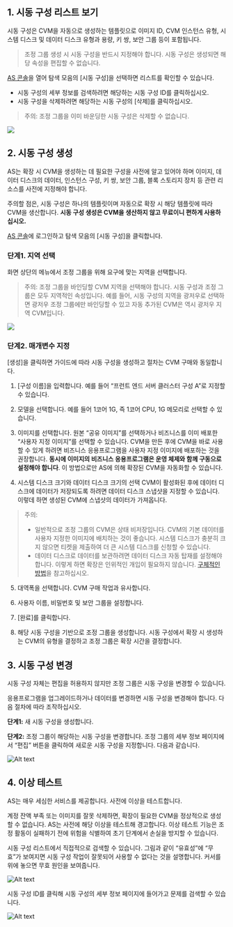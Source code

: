 ## 1. 시동 구성 리스트 보기

시동 구성은 CVM을 자동으로 생성하는 템플릿으로 이미지 ID, CVM 인스턴스 유형, 시스템 디스크 및 데이터 디스크 유형과 용량, 키 쌍, 보안 그룹 등이 포함됩니다.

> 조정 그룹 생성 시 시동 구성을 반드시 지정해야 합니다.
> 시동 구성은 생성되면 해당 속성을 편집할 수 없습니다.

[AS 콘솔](https://console.cloud.tencent.com/autoscaling/config)을 열어 탐색 모음의 [시동 구성]을 선택하면 리스트를 확인할 수 있습니다.
- 시동 구성의 세부 정보를 검색하려면 해당하는 시동 구성 ID를 클릭하십시오.
- 시동 구성을 삭제하려면 해당하는 시동 구성의 [삭제]를 클릭하십시오.

> 주의: 조정 그룹을 이미 바운딩한 시동 구성은 삭제할 수 없습니다.

![](//mccdn.qcloud.com/static/img/63162a40f0b01336f1c1d2dd6fa50f5b/image.png)


## 2. 시동 구성 생성

AS는 확장 시 CVM을 생성하는 데 필요한 구성을 사전에 알고 있어야 하며 이미지, 데이터 디스크의 데이터, 인스턴스 구성, 키 쌍, 보안 그룹, 블록 스토리지 장치 등 관련 리소스를 사전에 지정해야 합니다.

주의할 점은, 시동 구성은 하나의 템플릿이며 자동으로 확장 시 해당 템플릿에 따라 CVM을 생산합니다. **시동 구성 생성은 CVM을 생산하지 않고 무료이니 편하게 사용하십시오.**

[AS 콘솔](https://console.cloud.tencent.com/autoscaling/config)에 로그인하고 탐색 모음의 [시동 구성]을 클릭합니다.

### 단계1. 지역 선택

화면 상단의 메뉴에서 조정 그룹을 위해 요구에 맞는 지역을 선택합니다.

> 주의:
>조정 그룹을 바인딩할 CVM 지역을 선택해야 합니다. 시동 구성과 조정 그룹은 모두 지역적인 속성입니다. 예를 들어, 시동 구성의 지역을 광저우로 선택하면 광저우 조정 그룹에만 바인딩할 수 있고 자동 추가된 CVM은 역시 광저우 지역 CVM입니다.

![](https://mc.qcloudimg.com/static/img/653ebf516d940a90fd79728e5d319cdc/image.png)

### 단계2. 매개변수 지정

[생성]을 클릭하면 가이드에 따라 시동 구성을 생성하고 절차는 CVM 구매와 동일합니다.

1. [구성 이름]을 입력합니다. 예를 들어 “프런트 엔드 서버 클러스터 구성 A”로 지정할 수 있습니다.

2. 모델을 선택합니다. 예를 들어 1코어 1G, 즉 1코어 CPU, 1G 메모리로 선택할 수 있습니다.

3. 이미지를 선택합니다. 원본 “공유 이미지”를 선택하거나 비즈니스를 이미 배포한 “사용자 지정 이미지”를 선택할 수 있습니다.
CVM을 만든 후에 CVM을 바로 사용할 수 있게 하려면 비즈니스 응용프로그램을 사용자 지정 이미지에 배포하는 것을 권장합니다. **동시에 이미지의 비즈니스 응용프로그램은 운영 체제와 함께 구동으로 설정해야 합니다**. 이 방법으로만 AS에 의해 확장된 CVM을 자동화할 수 있습니다.

4. 시스템 디스크 크기와 데이터 디스크 크기의 선택
CVM이 활성화된 후에 데이터 디스크에 데이터가 저장되도록 하려면 데이터 디스크 스냅샷을 지정할 수 있습니다. 이렇데 하면 생성된 CVM에 스냅샷의 데이터가 가져옵니다.
> 주의:
> - 일반적으로 조정 그룹의 CVM은 상태 비저장입니다. CVM의 기본 데이터를 사용자 지정한 이미지에 배치하는 것이 좋습니다. 시스템 디스크가 충분히 크지 않으면 티켓을 제출하여 더 큰 시스템 디스크를 신청할 수 있습니다.
> - 데이터 디스크로 데이터를 보관하려면 데이터 디스크 자동 탑재를 설정해야 합니다. 이렇게 하면 확장은 인위적인 개입이 필요하지 않습니다. [구체적인 방법](https://cloud.tencent.com/document/product/377/4166#16.-.E5.90.AF.E5.8A.A8.E9.85.8D.E7.BD.AE.E4.B8.AD.E6.8C.87.E5.AE.9A.E4.BA.86.E6.95.B0.E6.8D.AE.E7.9B.98.E5.BF.AB.E7.85.A7.E8.A6.81.E6.B3.A8.E6.84.8F.E4.BB.80.E4.B9.88.EF.BC.9F)을 참고하십시오.

5. 대역폭을 선택합니다. CVM 구매 작업과 유사합니다.

6. 사용자 이름, 비밀번호 및 보안 그룹을 설정합니다.

7. [완료]를 클릭합니다.

8. 해당 시동 구성을 기반으로 조정 그룹을 생성합니다. 시동 구성에서 확장 시 생성하는 CVM의 유형을 결정하고 조정 그룹은 확장 시간을 결정합니다.


## 3. 시동 구성 변경

시동 구성 자체는 편집을 허용하지 않지만 조정 그룹은 시동 구성을 변경할 수 있습니다.

응용프로그램을 업그레이드하거나 데이터를 변경하면 시동 구성을 변경해야 합니다. 다음 절차에 따라 조작하십시오.

**단계1:** 새 시동 구성을 생성합니다.

**단계2:** 조정 그룹이 해당하는 시동 구성을 변경합니다. 조정 그룹의 세부 정보 페이지에서 “편집” 버튼을 클릭하여 새로운 시동 구성을 지정합니다. 다음과 같습니다.

![Alt text](https://mc.qcloudimg.com/static/img/bf9472ccbb0b0e02c8273aa4b37c207b/image.jpg)



## 4. 이상 테스트

AS는 매우 세심한 서비스를 제공합니다. 사전에 이상을 테스트합니다.

계정 잔액 부족 또는 이미지를 잘못 삭제하면, 확장이 필요한 CVM을 정상적으로 생성할 수 없습니다. AS는 사전에 해당 이상을 테스트해 경고합니다. 이상 테스트 기능은 조정 활동이 실패하기 전에 위험을 식별하여 초기 단계에서 손실을 방지할 수 있습니다.

시동 구성 리스트에서 직접적으로 검색할 수 있습니다. 그림과 같이 “유효성”에 “무효”가 보여지면 시동 구성 작업이 잘못되어 사용할 수 없다는 것을 설명합니다. 커서를 위에 놓으면 무효 원인을 보여줍니다.

![Alt text](https://mc.qcloudimg.com/static/img/c937dbaececd17cb8fc698decd4c90b3/1.jpg)


시동 구성 ID를 클릭해 시동 구성의 세부 정보 페이지에 들어가고 문제를 검색할 수 있습니다.

![Alt text](https://mc.qcloudimg.com/static/img/19bbb5acdc101393740d341047ae0803/2.jpg)

